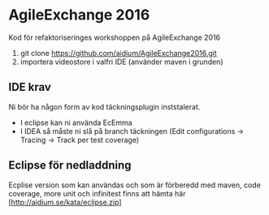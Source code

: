 # AgileExchange 2016
Kod för refaktoriseringes workshoppen på AgileExchange 2016

1. git clone https://github.com/aidium/AgileExchange2016.git
2. importera videostore i valfri IDE (använder maven i grunden)

## IDE krav

Ni bör ha någon form av kod täckningsplugin inststalerat.
* I eclipse kan ni använda EcEmma
* I IDEA så måste ni slå på branch täckningen (Edit configurations -> Tracing -> Track per test coverage)

## Eclipse för nedladdning
Ecplise version som kan användas och som är förberedd med maven, code coverage, more unit och infinitest finns att hämta här [http://aidium.se/kata/eclipse.zip]
